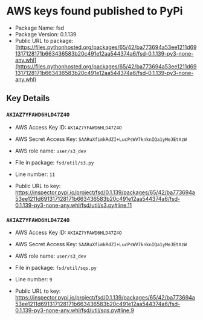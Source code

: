 # AWS keys found published to PyPi

* Package Name: fsd
* Package Version: 0.1.139
* Public URL to package: [https://files.pythonhosted.org/packages/65/42/ba773694a53ee1211d691317128171b663436583b20c491e12aa544374a6/fsd-0.1.139-py3-none-any.whl](https://files.pythonhosted.org/packages/65/42/ba773694a53ee1211d691317128171b663436583b20c491e12aa544374a6/fsd-0.1.139-py3-none-any.whl)

## Key Details

### `AKIAZ7YFAWD6HLD47Z4O`

* AWS Access Key ID: `AKIAZ7YFAWD6HLD47Z4O`
* AWS Secret Access Key: `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` 
* AWS role name: `user/s3_dev`
* File in package: `fsd/util/s3.py`
* Line number: `11`

* Public URL to key: https://inspector.pypi.io/project/fsd/0.1.139/packages/65/42/ba773694a53ee1211d691317128171b663436583b20c491e12aa544374a6/fsd-0.1.139-py3-none-any.whl/fsd/util/s3.py#line.11



### `AKIAZ7YFAWD6HLD47Z4O`

* AWS Access Key ID: `AKIAZ7YFAWD6HLD47Z4O`
* AWS Secret Access Key: `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` 
* AWS role name: `user/s3_dev`
* File in package: `fsd/util/sqs.py`
* Line number: `9`

* Public URL to key: https://inspector.pypi.io/project/fsd/0.1.139/packages/65/42/ba773694a53ee1211d691317128171b663436583b20c491e12aa544374a6/fsd-0.1.139-py3-none-any.whl/fsd/util/sqs.py#line.9


